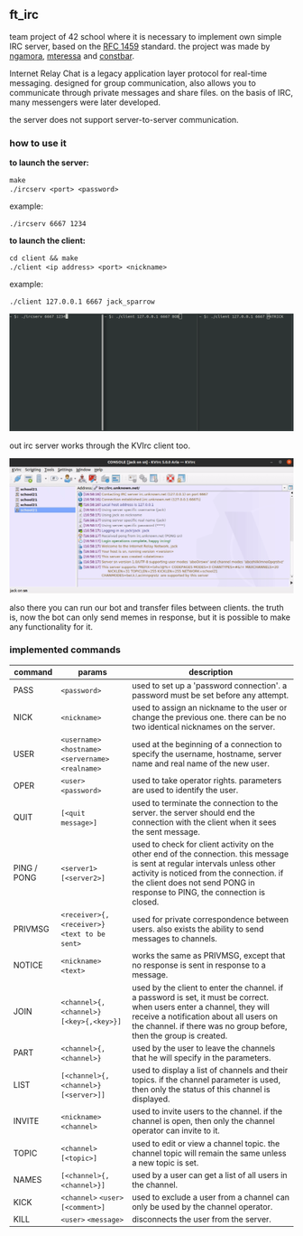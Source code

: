 ## ft_irc

team project of 42 school where it is necessary to implement own simple IRC server, based on the [RFC 1459](https://datatracker.ietf.org/doc/html/rfc1459) standard. the project was made by [ngamora](https://github.com/zagaynov-andrew), [mteressa](https://github.com/Fkhalilullin) and [constbar](https://github.com/constbar).

Internet Relay Chat is a legacy application layer protocol for real-time messaging. designed for group communication, also allows you to communicate through private messages and share files. on the basis of IRC, many messengers were later developed.

the server does not support server-to-server communication.

### how to use it

**to launch the server:**
```
make
./ircserv <port> <password>
```
example:
```
./ircserv 6667 1234
```
**to launch the client:**
```
cd client && make
./client <ip address> <port> <nickname>
```
example:
```
./client 127.0.0.1 6667 jack_sparrow
```
![](client.gif)

out irc server works through the KVIrc client too.

![](kvirc.gif)

also there you can run our bot and transfer files between clients. the truth is, now the bot can only send memes in response, but it is possible to make any functionality for it.

### implemented commands

| command | params | description |
|---|---|---|
| PASS | `<password>` | used to set up a 'password connection'. a password must be set before any attempt. |
| NICK | `<nickname>` | used to assign an nickname to the user or change the previous one. there can be no two identical nicknames on the server. |
| USER | `<username>` `<hostname>` `<servername>` `<realname>` | used at the beginning of a connection to specify the username, hostname, server name and real name of the new user. |
| OPER | `<user>` `<password>` | used to take operator rights. parameters are used to identify the user. |
| QUIT | `[<quit message>]` | used to terminate the connection to the server. the server should end the connection with the client when it sees the sent message. |
| PING / PONG | `<server1>` `[<server2>]` | used to check for client activity on the other end of the connection. this message is sent at regular intervals unless other activity is noticed from the connection. if the client does not send PONG in response to PING, the connection is closed. |
| PRIVMSG | `<receiver>{,<receiver>}` `<text to be sent>` | used for private correspondence between users. also exists the ability to send messages to channels. |
| NOTICE | `<nickname>` `<text>` | works the same as PRIVMSG, except that no response is sent in response to a message. |
| JOIN | `<channel>{,<channel>}` `[<key>{,<key>}]` | used by the client to enter the channel. if a password is set, it must be correct. when users enter a channel, they will receive a notification about all users on the channel. if there was no group before, then the group is created. |
| PART | `<channel>{,<channel>}` | used by the user to leave the channels that he will specify in the parameters. |
| LIST | `[<channel>{,<channel>}` `[<server>]]` | used to display a list of channels and their topics. if the channel parameter is used, then only the status of this channel is displayed. |
| INVITE | `<nickname>` `<channel>` | used to invite users to the channel. if the channel is open, then only the channel operator can invite to it. |
| TOPIC | `<channel>` `[<topic>]` | used to edit or view a channel topic. the channel topic will remain the same unless a new topic is set. |
| NAMES | `[<channel>{,<channel>}]` | used by a user can get a list of all users in the channel. |
| KICK | `<channel>` `<user>` `[<comment>]` | used to exclude a user from a channel can only be used by the channel operator. |
| KILL | `<user>` `<message>` | disconnects the user from the server. |
